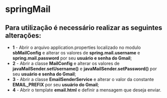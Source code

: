 # springMail

## Para utilização é necessário realizar as seguintes alterações:  
 + **1** - Abrir o arquivo application.properties localizado no modulo **sbMailConfig** e alterar os valores de **spring.mail.username** e **spring.mail.password** por seu **usuário e senha do Gmail**;  
 + **2** - Abrir a classe **MailConfig** e alterar os valores de **javaMailSender.setUsername()** e **javaMailSender.setPassword()** por seu **usuário e senha do Gmail**;  
 + **3** - Abrir a classe **EmailSenderService** e alterar o valor da constante **EMAIL_PREFIX** por seu **usuário do Gmail**;  
 + **4** - Abrir o template **email.html** e definir a mensagem que deseja enviar.
